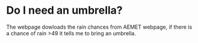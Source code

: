 # Do I need an umbrella?
The webpage dowloads the rain chances from AEMET webpage, if there is a chance of rain >49 it tells me to bring an umbrella.
